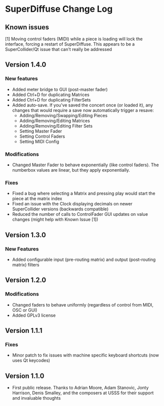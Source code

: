 # SuperDiffuse Change Log

## Known issues
[1] Moving control faders (MIDI) while a piece is loading will lock the interface, forcing a restart of SuperDiffuse. This appears to be a SuperCollider/Qt issue that can't really be addressed

## Version 1.4.0
### New features
* Added meter bridge to GUI (post-master fader)
* Added Ctrl+D for duplicating Matrices
* Added Ctrl+D for duplicating FilterSets
* Added auto-save. If you've saved the concert once (or loaded it), any changes that would require a save now automatically trigger a resave:
    * Adding/Removing/Swapping/Editing Pieces
    * Adding/Removing/Editing Matrices
    * Adding/Removing/Editing Filter Sets
    * Setting Master Fader
    * Setting Control Faders
    * Setting MIDI Config

### Modifications
* Changed Master Fader to behave exponentially (like control faders). The numberbox values are linear, but they apply exponentially.

### Fixes
* Fixed a bug where selecting a Matrix and pressing play would start the piece at the matrix index
* Fixed an issue with the Clock displaying decimals on newer SuperCollider versions (backwards compatible)
* Reduced the number of calls to ControlFader GUI updates on value changes (might help with Known Issue [1])

## Version 1.3.0
### New Features
* Added configurable input (pre-routing matrix) and output (post-routing matrix) filters

## Version 1.2.0
### Modifications
* Changed faders to behave uniformly (regardless of control from MIDI, OSC or GUI)
* Added GPLv3 license

## Version 1.1.1
### Fixes
* Minor patch to fix issues with machine specific keyboard shortcuts (now uses Qt keycodes)

## Version 1.1.0
* First public release. Thanks to Adrian Moore, Adam Stanovic, Jonty Harrison, Denis Smalley, and the composers at USSS for their support and invaluable thoughts
